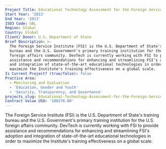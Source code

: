 ```yaml
---
Project Title: Educational Technology Assessment for the Foreign Service Institute
Start Year: '2013'
End Year: '2013'
ISO3 Code: GBL
Region: Global
Country: Global
Client/ Donor: U.S. Department of State
Brief Description: >-
  The Foreign Service Institute (FSI) is the U.S. Department of State's training
  bureau and the U.S. Government's primary training institution for the U.S.
  foreign affairs community. DevTech is currently working with FSI to provide
  assistance and recommendations for enhancing and streamlining FSI's adoption
  and integration of state-of-the-art educational technologies in order to
  maximize the Institute's training effectiveness on a global scale.
Is Current Project? (true/false): false
Practice Area:
  - Monitoring and Evaluation
  - 'Education, Gender and Youth'
  - 'Security, Transparency, and Governance'
projects_slug: Educational-Technology-Assessment-for-the-Foreign-Service-Institute
Contract Value USD: '100276.00'
---
```

The Foreign Service Institute (FSI) is the U.S. Department of State's training bureau and the U.S. Government's primary training institution for the U.S. foreign affairs community. DevTech is currently working with FSI to provide assistance and recommendations for enhancing and streamlining FSI's adoption and integration of state-of-the-art educational technologies in order to maximize the Institute's training effectiveness on a global scale.